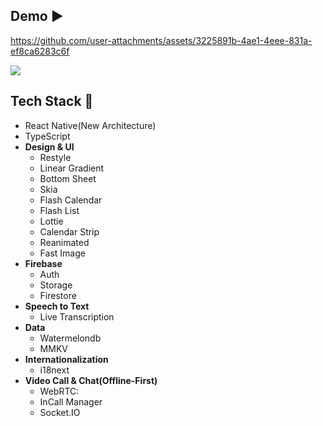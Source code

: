 ## Demo ▶️ 

https://github.com/user-attachments/assets/3225891b-4ae1-4eee-831a-ef8ca6283c6f

<img src="https://github.com/user-attachments/assets/6625818c-545e-4214-9a75-2e2cc5f859af">


 ## Tech Stack 🔨
 - React Native(New Architecture)
 - TypeScript
 - **Design & UI**
   - Restyle
   - Linear Gradient
   - Bottom Sheet
   - Skia
   - Flash Calendar
   - Flash List
   - Lottie
   - Calendar Strip
   - Reanimated
   - Fast Image
 - **Firebase**
   - Auth
   - Storage
   - Firestore
 - **Speech to Text**
   - Live Transcription
 - **Data**
   - Watermelondb
   - MMKV
 - **Internationalization**
   - i18next
 - **Video Call & Chat(Offline-First)**
   - WebRTC:
   - InCall Manager
   - Socket.IO